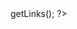 
<?php
define('_MN_USER', 'f6e1ad2d926133444774024ca9ff6783d86b6983');
require_once($_SERVER['DOCUMENT_ROOT'].'/'._MN_USER.'/magenet.php');
$magenet = new Magenet();
echo $magenet->getLinks();
?>
